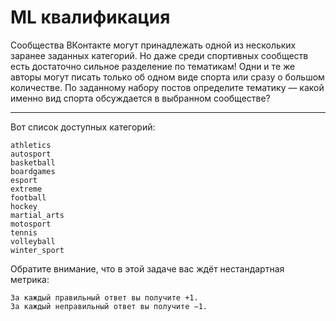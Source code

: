 # ML квалификация

Сообщества ВКонтакте могут принадлежать одной из нескольких заранее заданных категорий. Но даже среди спортивных сообществ есть достаточно сильное разделение по тематикам! Одни и те же авторы могут писать только об одном виде спорта или сразу о большом количестве.
По заданному набору постов определите тематику — какой именно вид спорта обсуждается в выбранном сообществе?

---

Вот список доступных категорий:

    athletics
    autosport
    basketball
    boardgames
    esport
    extreme
    football
    hockey
    martial_arts
    motosport
    tennis
    volleyball
    winter_sport

Обратите внимание, что в этой задаче вас ждёт нестандартная метрика:

    За каждый правильный ответ вы получите +1.
    За каждый неправильный ответ вы получите −1.
